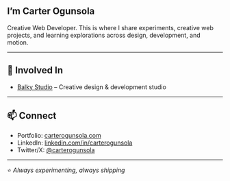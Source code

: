 ## I’m Carter Ogunsola  

Creative Web Developer. This is where I share experiments, creative web projects, and learning explorations across design, development, and motion.  

---

## 📂 Involved In
- [Balky Studio](https://www.balky.studio) – Creative design & development studio
---

## 📫 Connect
- Portfolio: [carterogunsola.com](https://www.carterogunsol.com)  
- LinkedIn: [linkedin.com/in/carterogunsola](https://linkedin.com/in/carterogunsola)  
- Twitter/X: [@carterogunsola](https://twitter.com/carterogunsola)  

---

⭐️ *Always experimenting, always shipping*  

<!--
**CarterOgunsola/CarterOgunsola** is a ✨ _special_ ✨ repository because its `README.md` (this file) appears on your GitHub profile.

Here are some ideas to get you started:

- 🔭 I’m currently working on ...
- 🌱 I’m currently learning ...
- 👯 I’m looking to collaborate on ...
- 🤔 I’m looking for help with ...
- 💬 Ask me about ...
- 📫 How to reach me: ...
- 😄 Pronouns: ...
- ⚡ Fun fact: ...
-->
